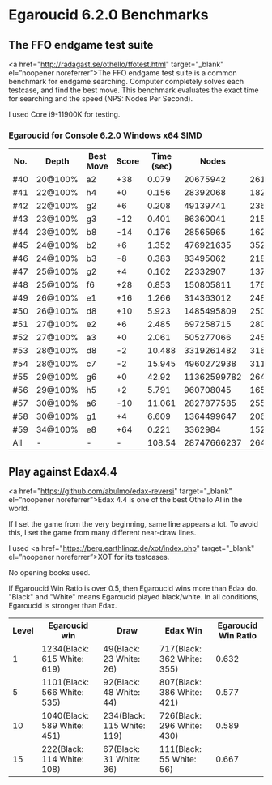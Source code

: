 # Egaroucid 6.2.0 Benchmarks

## The FFO endgame test suite

<a href="http://radagast.se/othello/ffotest.html" target="_blank" el=”noopener noreferrer”>The FFO endgame test suite</a> is a common benchmark for endgame searching. Computer completely solves each testcase, and find the best move. This benchmark evaluates the exact time for searching and the speed (NPS: Nodes Per Second).

I used Core i9-11900K for testing.

### Egaroucid for Console 6.2.0 Windows x64 SIMD

<div class="table_wrapper"><table>
<tr>
<th>No.</th>
<th>Depth</th>
<th>Best Move</th>
<th>Score</th>
<th>Time (sec)</th>
<th>Nodes</th>
<th>NPS</th>
</tr>
<tr>
<td>#40</td>
<td>20@100%</td>
<td>a2</td>
<td>+38</td>
<td>0.079</td>
<td>20675942</td>
<td>261720784</td>
</tr>
<tr>
<td>#41</td>
<td>22@100%</td>
<td>h4</td>
<td>+0</td>
<td>0.156</td>
<td>28392068</td>
<td>182000435</td>
</tr>
<tr>
<td>#42</td>
<td>22@100%</td>
<td>g2</td>
<td>+6</td>
<td>0.208</td>
<td>49139741</td>
<td>236248754</td>
</tr>
<tr>
<td>#43</td>
<td>23@100%</td>
<td>g3</td>
<td>-12</td>
<td>0.401</td>
<td>86360041</td>
<td>215361698</td>
</tr>
<tr>
<td>#44</td>
<td>23@100%</td>
<td>b8</td>
<td>-14</td>
<td>0.176</td>
<td>28565965</td>
<td>162306619</td>
</tr>
<tr>
<td>#45</td>
<td>24@100%</td>
<td>b2</td>
<td>+6</td>
<td>1.352</td>
<td>476921635</td>
<td>352752688</td>
</tr>
<tr>
<td>#46</td>
<td>24@100%</td>
<td>b3</td>
<td>-8</td>
<td>0.383</td>
<td>83495062</td>
<td>218002772</td>
</tr>
<tr>
<td>#47</td>
<td>25@100%</td>
<td>g2</td>
<td>+4</td>
<td>0.162</td>
<td>22332907</td>
<td>137857450</td>
</tr>
<tr>
<td>#48</td>
<td>25@100%</td>
<td>f6</td>
<td>+28</td>
<td>0.853</td>
<td>150805811</td>
<td>176794620</td>
</tr>
<tr>
<td>#49</td>
<td>26@100%</td>
<td>e1</td>
<td>+16</td>
<td>1.266</td>
<td>314363012</td>
<td>248312015</td>
</tr>
<tr>
<td>#50</td>
<td>26@100%</td>
<td>d8</td>
<td>+10</td>
<td>5.923</td>
<td>1485495809</td>
<td>250801250</td>
</tr>
<tr>
<td>#51</td>
<td>27@100%</td>
<td>e2</td>
<td>+6</td>
<td>2.485</td>
<td>697258715</td>
<td>280587008</td>
</tr>
<tr>
<td>#52</td>
<td>27@100%</td>
<td>a3</td>
<td>+0</td>
<td>2.061</td>
<td>505277066</td>
<td>245161118</td>
</tr>
<tr>
<td>#53</td>
<td>28@100%</td>
<td>d8</td>
<td>-2</td>
<td>10.488</td>
<td>3319261482</td>
<td>316481834</td>
</tr>
<tr>
<td>#54</td>
<td>28@100%</td>
<td>c7</td>
<td>-2</td>
<td>15.945</td>
<td>4960272938</td>
<td>311086418</td>
</tr>
<tr>
<td>#55</td>
<td>29@100%</td>
<td>g6</td>
<td>+0</td>
<td>42.92</td>
<td>11362599782</td>
<td>264739044</td>
</tr>
<tr>
<td>#56</td>
<td>29@100%</td>
<td>h5</td>
<td>+2</td>
<td>5.791</td>
<td>960708045</td>
<td>165896744</td>
</tr>
<tr>
<td>#57</td>
<td>30@100%</td>
<td>a6</td>
<td>-10</td>
<td>11.061</td>
<td>2827877585</td>
<td>255662018</td>
</tr>
<tr>
<td>#58</td>
<td>30@100%</td>
<td>g1</td>
<td>+4</td>
<td>6.609</td>
<td>1364499647</td>
<td>206460833</td>
</tr>
<tr>
<td>#59</td>
<td>34@100%</td>
<td>e8</td>
<td>+64</td>
<td>0.221</td>
<td>3362984</td>
<td>15217122</td>
</tr>
<tr>
<td>All</td>
<td>-</td>
<td>-</td>
<td>-</td>
<td>108.54</td>
<td>28747666237</td>
<td>264857806</td>
</tr>
    </table></div>









## Play against Edax4.4

<a href="https://github.com/abulmo/edax-reversi" target="_blank" el=”noopener noreferrer”>Edax 4.4</a> is one of the best Othello AI in the world.

If I set the game from the very beginning, same line appears a lot. To avoid this, I set the game from many different near-draw lines.

I used <a href="https://berg.earthlingz.de/xot/index.php" target="_blank" el=”noopener noreferrer”>XOT</a> for its testcases.

No opening books used.

If Egaroucid Win Ratio is over 0.5, then Egaroucid wins more than Edax do. "Black" and "White" means Egaroucid played black/white. In all conditions, Egaroucid is stronger than Edax.

<div class="table_wrapper"><table>
<tr>
<th>Level</th>
<th>Egaroucid win</th>
<th>Draw</th>
<th>Edax Win</th>
<th>Egaroucid Win Ratio</th>
</tr>
<tr>
<td>1</td>
<td>1234(Black: 615 White: 619)</td>
<td>49(Black: 23 White: 26)</td>
<td>717(Black: 362 White: 355)</td>
<td>0.632</td>
</tr>
<tr>
<td>5</td>
<td>1101(Black: 566 White: 535)</td>
<td>92(Black: 48 White: 44)</td>
<td>807(Black: 386 White: 421)</td>
<td>0.577</td>
</tr>
<tr>
<td>10</td>
<td>1040(Black: 589 White: 451)</td>
<td>234(Black: 115 White: 119)</td>
<td>726(Black: 296 White: 430)</td>
<td>0.589</td>
</tr>
<tr>
<td>15</td>
<td>222(Black: 114 White: 108)</td>
<td>67(Black: 31 White: 36)</td>
<td>111(Black: 55 White: 56)</td>
<td>0.667</td>
</tr>
    </table></div>


